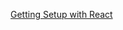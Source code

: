[Getting Setup with React](https://github.com/lgc13/LucasCosta_portfolio/tree/master/react/React-Tutorial/Day1)
